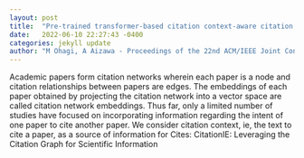 ```yaml
---
layout: post
title:  "Pre-trained transformer-based citation context-aware citation network embeddings"
date:   2022-06-10 22:27:43 -0400
categories: jekyll update
author: "M Ohagi, A Aizawa - Proceedings of the 22nd ACM/IEEE Joint Conference , 2022"
---
```

Academic papers form citation networks wherein each paper is a node and citation relationships between papers are edges. The embeddings of each paper obtained by projecting the citation network into a vector space are called citation network embeddings. Thus far, only a limited number of studies have focused on incorporating information regarding the intent of one paper to cite another paper. We consider citation context, ie, the text to cite a paper, as a source of information for 
Cites: CitationIE: Leveraging the Citation Graph for Scientific Information